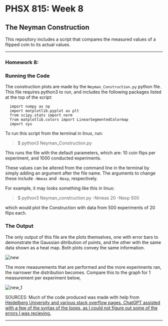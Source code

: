 # PHSX 815: Week 8
## The Neyman Construction

This repository includes a script that compares the measured values of a flipped coin to its actual values. 

---

### Homework 8:

### Running the Code
The construction plots are made by the `Neyman_Construction.py` python file. This file requires python3 to run, and includes the following packages listed at the top of the script:

```
  import numpy as np
  import matplotlib.pyplot as plt
  from scipy.stats import norm
  from matplotlib.colors import LinearSegmentedColormap
  import sys
```

To run this script from the terminal in linux, run:

> $ python3 Neyman_Construction.py

This runs the file with the default parameters, which are: 10 coin flips per experiment, and 1000 conducted experiments.

These values can be altered from the command line in the terminal by simply adding an argument after the file name. The arguments to change these include `-Nmeas` and `-Nexp`, respectively. 

For example, it may looks something like this in linux:

> $ python3 Neyman_construction.py -Nmeas 20 -Nexp 500

which would plot the Construction with data from 500 experiments of 20 flips each.

### The Output

The only output of this file are the plots themselves, one with error bars to demonstrate the Gaussian ditribution of points, and the other with the same data shown as a heat map. Both plots convey the same information.

![new](https://user-images.githubusercontent.com/76142511/227788755-29ad4538-b134-41cf-af55-52c5bd800c76.png)

The more measurements that are performed and the more experiments ran, the narrower the distribution becomes. Compare this to the graph for 1 measurement per experiment below,

![new_1](https://user-images.githubusercontent.com/76142511/227788840-524e61c9-6f9c-4224-80c0-0058dcc29cbb.png)

SOURCES: Much of the code produced was made with help from [Heidelberg University and various stack overflow pages. ChatGPT assisted with a few of the syntax of the loops, as I could not figure out some of the errors I was recieving.](https://www.physi.uni-heidelberg.de/~reygers/lectures/2020/smipp/stat_methods_ws2020_08_confidence_intervals.pdf)

---






